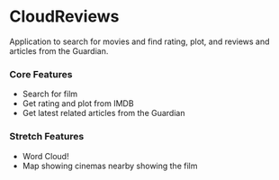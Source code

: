 # CloudReviews
Application to search for movies and find rating, plot, and reviews and articles from the Guardian.

### Core Features
* Search for film
* Get rating and plot from IMDB
* Get latest related articles from the Guardian

### Stretch Features
* Word Cloud!
* Map showing cinemas nearby showing the film
